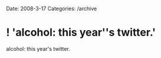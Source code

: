 Date: 2008-3-17
Categories: /archive

# ! 'alcohol: this year''s twitter.'

alcohol: this year's twitter.
